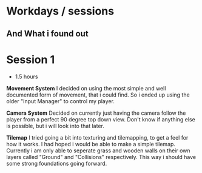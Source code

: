 ﻿# Workdays / sessions
## And What i found out


# Session 1
- 1.5 hours

**Movement System**
I decided on using the most simple and well documented form of movement, that i could find. So i ended up using the older "Input Manager" 
to control my player. 

**Camera System**
Decided on currently just having the camera follow the player from a perfect 90 degree top down view. Don't know if anything else is possible, but i will look into that later.

**Tilemap**
I tried going a bit into texturing and tilemapping, to get a feel for how it works. I had hoped i would be able to make a simple tilemap. Currently i am only able to seperate grass and wooden walls on their own layers called "Ground" and "Collisions" respectively.
This way i should have some strong foundations going forward.